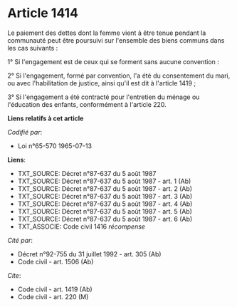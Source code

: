 # Article 1414

Le paiement des dettes dont la femme vient à être tenue pendant la communauté peut être poursuivi sur l'ensemble des biens
communs dans les cas suivants :

1° Si l'engagement est de ceux qui se forment sans aucune convention :

2° Si l'engagement, formé par convention, l'a été du consentement du mari, ou avec l'habilitation de justice, ainsi qu'il est
dit à l'article 1419 ;

3° Si l'engagement a été contracté pour l'entretien du ménage ou l'éducation des enfants, conformément à l'article 220.

**Liens relatifs à cet article**

_Codifié par_:

  - Loi n°65-570 1965-07-13

**Liens**:

  - TXT_SOURCE: Décret n°87-637 du 5 août 1987
  - TXT_SOURCE: Décret n°87-637 du 5 août 1987 - art. 1 (Ab)
  - TXT_SOURCE: Décret n°87-637 du 5 août 1987 - art. 2 (Ab)
  - TXT_SOURCE: Décret n°87-637 du 5 août 1987 - art. 3 (Ab)
  - TXT_SOURCE: Décret n°87-637 du 5 août 1987 - art. 4 (Ab)
  - TXT_SOURCE: Décret n°87-637 du 5 août 1987 - art. 5 (Ab)
  - TXT_SOURCE: Décret n°87-637 du 5 août 1987 - art. 6 (Ab)
  - TXT_ASSOCIE: Code civil 1416 *récompense*

_Cité par_:

  - Décret n°92-755 du 31 juillet 1992 - art. 305 (Ab)
  - Code civil - art. 1506 (Ab)

_Cite_:

  - Code civil - art. 1419 (Ab)
  - Code civil - art. 220 (M)
